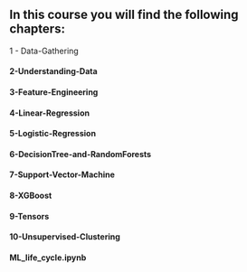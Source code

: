 ## In this course you will find the following chapters:

1 - Data-Gathering
#### 2-Understanding-Data
#### 3-Feature-Engineering
#### 4-Linear-Regression
#### 5-Logistic-Regression
#### 6-DecisionTree-and-RandomForests
#### 7-Support-Vector-Machine
#### 8-XGBoost
#### 9-Tensors
#### 10-Unsupervised-Clustering
#### ML_life_cycle.ipynb
